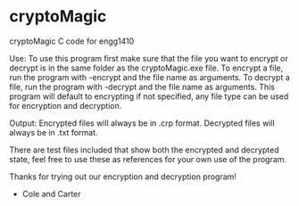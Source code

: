 # cryptoMagic
cryptoMagic C code for engg1410

Use:
To use this program first make sure that the file you want to encrypt or decrypt is in the same folder as the cryptoMagic.exe file.
To encrypt a file, run the program with -encrypt and the file name as arguments.
To decrypt a file, run the program with -decrypt and the file name as arguments.
This program will default to encrypting if not specified, any file type can be used for encryption and decryption.

Output:
Encrypted files will always be in .crp format.
Decrypted files will always be in .txt format.

There are test files included that show both the encrypted and decrypted state, feel free to use these as references for your own use of the program.

Thanks for trying out our encryption and decryption program!
- Cole and Carter
